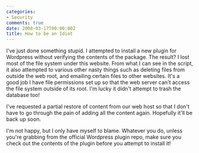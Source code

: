 ```yaml
---
categories:
- Security
comments: true
date: 2008-03-17T00:00:00Z
title: How to be an Idiot
---
```


I've just done something stupid. I attempted to install a new plugin for Wordpress without verifying the contents of the package. The result? I lost most of the file system under this website. From what I can see in the script, it also attempted to various other nasty things such as deleting files from outside the web root, and emailing certain files to other websites. It's a good job I have file permissions set up so that the web server can't access the file system outside of its root. I'm lucky it didn't attempt to trash the database too!

I've requested a partial restore of content from our web host so that I don't have to go through the pain of adding all the content again. Hopefully it'll be back up soon.

I'm not happy, but I only have myself to blame. Whatever you do, unless you're grabbing from the official Wordpress plugin repo, make sure you check out the contents of the plugin before you attempt to install it!
